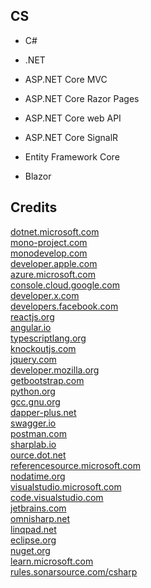 CS
--

- C#

- .NET

- ASP.NET Core MVC

- ASP.NET Core Razor Pages

- ASP.NET Core web API

- ASP.NET Core SignalR

- Entity Framework Core

- Blazor

Credits
-------
[dotnet.microsoft.com](https://dotnet.microsoft.com/)  
[mono-project.com](https://mono-project.com/)  
[monodevelop.com](https://monodevelop.com/)  
[developer.apple.com](https://developer.apple.com/)  
[azure.microsoft.com](https://azure.microsoft.com/)  
[console.cloud.google.com](https://console.cloud.google.com/)  
[developer.x.com](https://developer.x.com/)  
[developers.facebook.com](https://developers.facebook.com/)  
[reactjs.org](https://reactjs.org/)  
[angular.io](https://angular.io/)  
[typescriptlang.org](https://typescriptlang.org/)  
[knockoutjs.com](https://knockoutjs.com/)  
[jquery.com](https://jquery.com/)  
[developer.mozilla.org](https://developer.mozilla.org/)  
[getbootstrap.com](https://getbootstrap.com/)  
[python.org](https://python.org/)  
[gcc.gnu.org](https://gcc.gnu.org/)  
[dapper-plus.net](https://dapper-plus.net/)  
[swagger.io](https://swagger.io/)  
[postman.com](https://postman.com/)  
[sharplab.io](https://sharplab.io/)  
[ource.dot.net](https://source.dot.net/)  
[referencesource.microsoft.com](https://referencesource.microsoft.com/)  
[nodatime.org](https://nodatime.org/)  
[visualstudio.microsoft.com](https://visualstudio.microsoft.com/)  
[code.visualstudio.com](https://code.visualstudio.com/)  
[jetbrains.com](https://jetbrains.com/)  
[omnisharp.net](https://omnisharp.net/)  
[linqpad.net](https://linqpad.net/)  
[eclipse.org](https://eclipse.org/)  
[nuget.org](https://nuget.org/)  
[learn.microsoft.com](https://learn.microsoft.com/)  
[rules.sonarsource.com/csharp](https://rules.sonarsource.com/csharp/)
